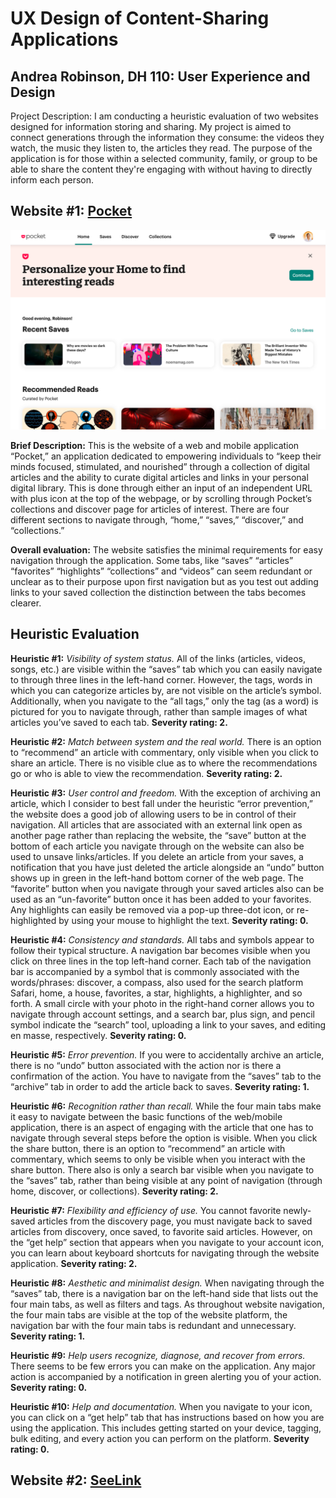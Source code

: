 # UX Design of Content-Sharing Applications

## Andrea Robinson, DH 110: User Experience and Design

Project Description: I am conducting a heuristic evaluation of two websites designed for information storing and sharing. My project is aimed to connect generations through the information they consume: the videos they watch, the music they listen to, the articles they read. The purpose of the application is for those within a selected community, family, or group to be able to share the content they're engaging with without having to directly inform each person. 

## Website #1: [Pocket](https://getpocket.com/home?src=navbar)

![A screenshot of the homepage of Pocket, a website designed for you to share, save, and explore different articles](https://github.com/aergithub/HeuristicsEvaluationDH110/blob/2637f77feaf2088814dc214eefe9275d36689e44/Screen%20Shot%202023-04-11%20at%203.58.22%20AM.png)

**Brief Description:** This is the website of a web and mobile application “Pocket,” an application dedicated to empowering individuals to “keep their minds focused, stimulated, and nourished” through a collection of digital articles and the ability to curate digital articles and links in your personal digital library. This is done through either an input of an independent URL with plus icon at the top of the webpage, or by scrolling through Pocket’s collections and discover page for articles of interest. There are four different sections to navigate through, “home,” “saves,” “discover,” and “collections.” 

**Overall evaluation:** The website satisfies the minimal requirements for easy navigation through the application. Some tabs, like “saves” “articles” “favorites” “highlights” “collections” and “videos” can seem redundant or unclear as to their purpose upon first navigation but as you test out adding links to your saved collection the distinction between the tabs becomes clearer. 

## Heuristic Evaluation

**Heuristic #1:** *Visibility of system status.* All of the links (articles, videos, songs, etc.) are visible within the “saves” tab which you can easily navigate to through three lines in the left-hand corner. However, the tags, words in which you can categorize articles by, are not visible on the article’s symbol. Additionally, when you navigate to the “all tags,” only the tag (as a word) is pictured for you to navigate through, rather than sample images of what articles you’ve saved to each tab. **Severity rating: 2.**

**Heuristic #2:** *Match between system and the real world.* There is an option to “recommend” an article with commentary, only visible when you click to share an article. There is no visible clue as to where the recommendations go or who is able to view the recommendation. **Severity rating: 2.**

**Heuristic #3:** *User control and freedom.* With the exception of archiving an article, which I consider to best fall under the heuristic “error prevention,” the website does a good job of allowing users to be in control of their navigation. All articles that are associated with an external link open as another page rather than replacing the website, the “save” button at the bottom of each article you navigate through on the website can also be used to unsave links/articles. If you delete an article from your saves, a notification that you have just deleted the article alongside an “undo” button shows up in green in the left-hand bottom corner of the web page. The “favorite” button when you navigate through your saved articles also can be used as an “un-favorite” button once it has been added to your favorites. Any highlights can easily be removed via a pop-up three-dot icon, or re-highlighted by using your mouse to highlight the text. **Severity rating: 0.**

**Heuristic #4:** *Consistency and standards.* All tabs and symbols appear to follow their typical structure. A navigation bar becomes visible when you click on three lines in the top left-hand corner. Each tab of the navigation bar is accompanied by a symbol that is commonly associated with the words/phrases: discover, a compass, also used for the search platform Safari, home, a house, favorites, a star, highlights, a highlighter, and so forth. A small circle with your photo in the right-hand corner allows you to navigate through account settings, and a search bar, plus sign, and pencil symbol indicate the “search” tool, uploading a link to your saves, and editing en masse, respectively. **Severity rating: 0.**

**Heuristic #5:** *Error prevention.* If you were to accidentally archive an article, there is no “undo” button associated with the action nor is there a confirmation of the action. You have to navigate from the “saves” tab to the “archive” tab in order to add the article back to saves. **Severity rating: 1.**

**Heuristic #6:** *Recognition rather than recall.* While the four main tabs make it easy to navigate between the basic functions of the web/mobile application, there is an aspect of engaging with the article that one has to navigate through several steps before the option is visible. When you click the share button, there is an option to “recommend” an article with commentary, which seems to only be visible when you interact with the share button. There also is only a search bar visible when you navigate to the “saves” tab, rather than being visible at any point of navigation (through home, discover, or collections). **Severity rating: 2.**

**Heuristic #7:** *Flexibility and efficiency of use.* You cannot favorite newly-saved articles from the discovery page, you must navigate back to saved articles from discovery, once saved, to favorite said articles. However, on the “get help” section that appears when you navigate to your account icon, you can learn about keyboard shortcuts for navigating through the website application. **Severity rating: 2.**

**Heuristic #8:** *Aesthetic and minimalist design.* When navigating through the “saves” tab, there is a navigation bar on the left-hand side that lists out the four main tabs, as well as filters and tags. As throughout website navigation, the four main tabs are visible at the top of the website platform, the navigation bar with the four main tabs is redundant and unnecessary. **Severity rating: 1.**

**Heuristic #9:** *Help users recognize, diagnose, and recover from errors.* There seems to be few errors you can make on the application. Any major action is accompanied by a notification in green alerting you of your action. **Severity rating: 0.**

**Heuristic #10:** *Help and documentation.* When you navigate to your icon, you can click on a “get help” tab that has instructions based on how you are using the application. This includes getting started on your device, tagging, bulk editing, and every action you can perform on the platform. **Severity rating: 0.**

## Website #2: [SeeLink](https://www.seelink.app/)



